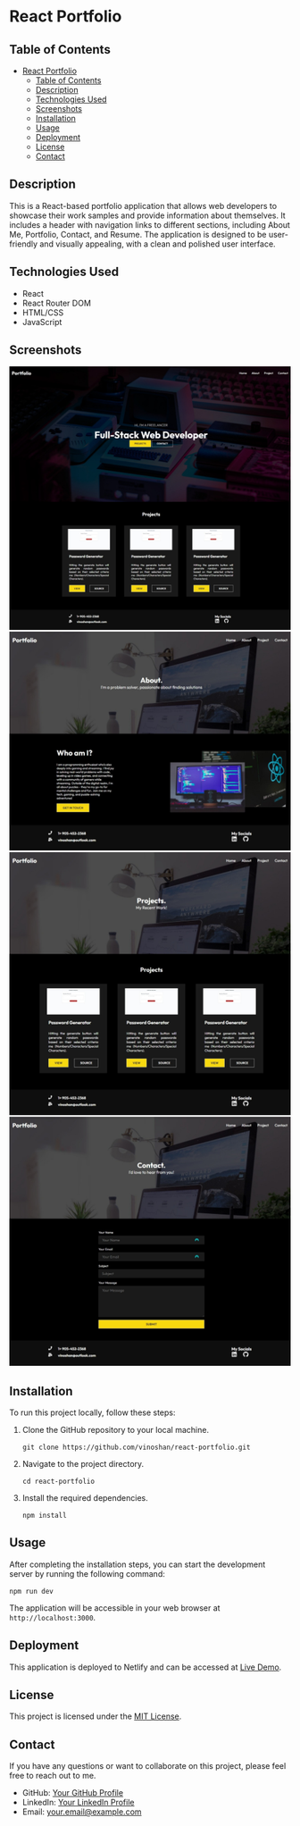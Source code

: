 # React Portfolio

## Table of Contents
- [React Portfolio](#react-portfolio)
  - [Table of Contents](#table-of-contents)
  - [Description](#description)
  - [Technologies Used](#technologies-used)
  - [Screenshots](#screenshots)
  - [Installation](#installation)
  - [Usage](#usage)
  - [Deployment](#deployment)
  - [License](#license)
  - [Contact](#contact)

## Description
This is a React-based portfolio application that allows web developers to showcase their work samples and provide information about themselves. It includes a header with navigation links to different sections, including About Me, Portfolio, Contact, and Resume. The application is designed to be user-friendly and visually appealing, with a clean and polished user interface.


## Technologies Used
- React
- React Router DOM
- HTML/CSS
- JavaScript

## Screenshots
![Screenshot of the Home page](./src/assets/home.jpeg)
![Screenshot of the About Me page](./src/assets/about.jpeg)
![Screenshot of the Project page](./src/assets/project.jpeg)
![Screenshot of the Contact page](./src/assets/contact.jpeg)

## Installation
To run this project locally, follow these steps:

1. Clone the GitHub repository to your local machine.
   ```
   git clone https://github.com/vinoshan/react-portfolio.git
   ```

2. Navigate to the project directory.
   ```
   cd react-portfolio
   ```

3. Install the required dependencies.
   ```
   npm install
   ```

## Usage
After completing the installation steps, you can start the development server by running the following command:
```
npm run dev
```

The application will be accessible in your web browser at `http://localhost:3000`.

## Deployment
This application is deployed to Netlify and can be accessed at [Live Demo](https://65441c79cb455d00a1f404c7--stupendous-malabi-a2c248.netlify.app/).

## License
This project is licensed under the [MIT License](LICENSE).

## Contact
If you have any questions or want to collaborate on this project, please feel free to reach out to me.

- GitHub: [Your GitHub Profile](https://github.com/your-username)
- LinkedIn: [Your LinkedIn Profile](https://www.linkedin.com/in/your-linkedin-profile)
- Email: your.email@example.com